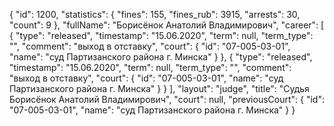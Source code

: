{
    "id": 1200,
    "statistics": {
        "fines": 155,
        "fines_rub": 3915,
        "arrests": 30,
        "count": 9
    },
    "fullName": "Борисёнок Анатолий Владимирович",
    "career": [
        {
            "type": "released",
            "timestamp": "15.06.2020",
            "term": null,
            "term_type": "",
            "comment": "выход в отставку",
            "court": {
                "id": "07-005-03-01",
                "name": "суд Партизанского района г. Минска"
            }
        },
        {
            "type": "released",
            "timestamp": "15.06.2020",
            "term": null,
            "term_type": "",
            "comment": "выход в отставку",
            "court": {
                "id": "07-005-03-01",
                "name": "суд Партизанского района г. Минска"
            }
        }
    ],
    "layout": "judge",
    "title": "Судья Борисёнок Анатолий Владимирович",
    "court": null,
    "previousCourt": {
        "id": "07-005-03-01",
        "name": "суд Партизанского района г. Минска"
    }
}